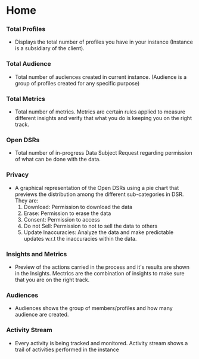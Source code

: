 # Home

###  Total Profiles
   - Displays the total number of profiles you have in your instance (Instance is a subsidiary of the client).
###  Total Audience
   - Total number of audiences created in current instance. (Audience is a group of profiles created for any specific purpose)
###  Total Metrics
   - Total number of metrics. Metrics are certain rules applied to measure different insights and verify that what you do is keeping you on the right track. 
###  Open DSRs
   - Total number of in-progress Data Subject Request regarding permission of what can be done with the data.
###  Privacy
   - A graphical representation of the Open DSRs using a pie chart that previews the distribution among the different sub-categories in DSR. They are:
      1. Download: Permission to download the data
      2. Erase: Permission to erase the data
      3. Consent: Permission to access
      4. Do not Sell: Permission to not to sell the data to others
      5. Update Inaccuracies: Analyze the data and make predictable updates w.r.t the inaccuracies within the data.
###  Insights and Metrics
   - Preview of the actions carried in the process and it's results are shown in the Insights. Mectrics are the combination of insights to make sure that you are on the right track.
###  Audiences
   - Audiences shows the group of members/profiles and how many audience are created.
###  Activity Stream
   - Every activity is being tracked and monitored. Activity stream shows a trail of activities performed in the instance
